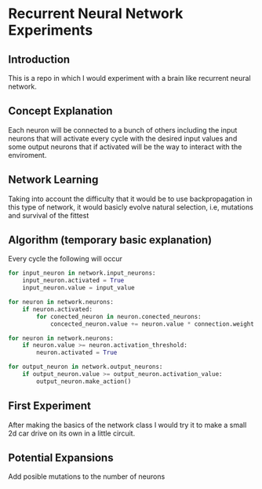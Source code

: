 # Recurrent Neural Network Experiments
## Introduction
This is a repo in which I would experiment with a brain like recurrent neural network.
## Concept Explanation
Each neuron will be connected to a bunch of others including the input neurons that will activate every cycle with the desired input values and some output neurons that if activated will be the way to interact with the enviroment.
## Network Learning
Taking into account the difficulty that it would be to use backpropagation in this type of network, it would basicly evolve natural selection, i.e, mutations and survival of the fittest
## Algorithm (temporary basic explanation)
Every cycle the following will occur
```python
for input_neuron in network.input_neurons:
    input_neuron.activated = True
    input_neuron.value = input_value

for neuron in network.neurons:
    if neuron.activated:
        for conected_neuron in neuron.conected_neurons:
            concected_neuron.value += neuron.value * connection.weight

for neuron in network.neurons:
    if neuron.value >= neuron.activation_threshold:
        neuron.activated = True

for output_neuron in network.output_neurons:
    if output_neuron.value >= output_neuron.activation_value:
        output_neuron.make_action()
```
 
## First Experiment
After making the basics of the network class I would try it to make a small 2d car drive on its own in a little circuit.

## Potential Expansions 
Add posible mutations to the number of neurons